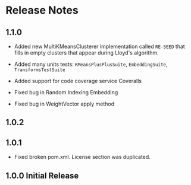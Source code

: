 # Release Notes

## 1.1.0

- Added new MultiKMeansClusterer implementation called ```RE-SEED``` that fills in empty
clusters that appear during Lloyd's algorithm.

- Added many units tests: ```KMeansPlusPlusSuite```, ```EmbeddingSuite```, ```TransformsTestSuite```

- Added support for code coverage service Coveralls

- Fixed bug in Random Indexing Embedding

- Fixed bug in WeightVector apply method


## 1.0.2

## 1.0.1

- Fixed broken pom.xml. License section was duplicated.

## 1.0.0 Initial Release
